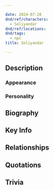 ```yaml
---

date: 2024-07-28
dnd/ref/characters:
  - Soliyandar
dnd/ref/locations:
dnd/tags:
  - npc
title: Soliyandar

---
```


## Description

### Appearance

### Personality

## Biography

## Key Info

## Relationships

## Quotations

## Trivia
